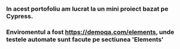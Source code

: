 ### In acest portofoliu am lucrat la un mini proiect bazat pe Cypress. 
### Enviromentul a fost https://demoqa.com/elements, unde testele automate sunt facute pe sectiunea 'Elements'

